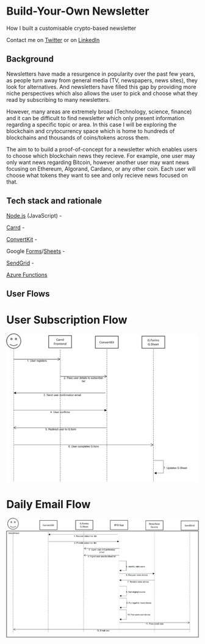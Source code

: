 # Build-Your-Own Newsletter 
How I built a customisable crypto-based newsletter

Contact me on [Twitter](https://twitter.com/FarzanAkhtar1) or on [LinkedIn](https://www.linkedin.com/in/farzan-a-088644127/)

## Background
Newsletters have made a resurgence in popularity over the past few years, as people turn away from general media (TV, newspapers, news sites), they look for alternatives. And newsletters have filled this gap by providing more niche perspectives which also allows the user to pick and choose what they read by subscribing to many newsletters.

However, many areas are extremely broad (Technology, science, finance) and it can be difficult to find newsletter which only present information regarding a specific topic or area. In this case I will be exploring the blockchain and crytocurrency space which is home to hundreds of blockchains and thousands of coins/tokens across them.

The aim to to build a proof-of-concept for a newsletter which enables users to choose which blockchain news they recieve. For example, one user may only want news regarding Bitcoin, however another user may want news focusing on Ethereum, Algorand, Cardano, or any other coin. Each user will choose what tokens they want to see and only recieve news focused on that. 

## Tech stack and rationale

[Node.js](https://nodejs.org/en) (JavaScript) - 

[Carrd](https://carrd.co/) -

[ConvertKit](https://convertkit.com/) - 

Google [Forms](https://forms.google.com/)/[Sheets](https://sheets.google.com/) -

[SendGrid](https://sendgrid.com/) - 

[Azure Functions](https://azure.microsoft.com/en-gb/products/functions)

## User Flows

# User Subscription Flow
![alt text](https://github.com/FarzanAkhtar1/build-your-own-newsletter/blob/main/UML%20Diagrams/Subscribe%20flow.jpg)

# Daily Email Flow
![alt text](https://github.com/FarzanAkhtar1/build-your-own-newsletter/blob/main/UML%20Diagrams/Email%20flow.jpg)

